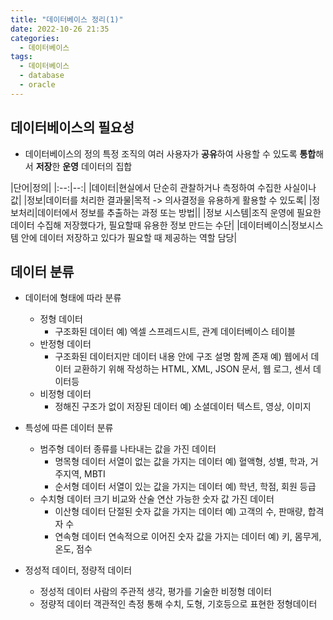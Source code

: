 ```yaml
---
title: "데이터베이스 정리(1)"
date: 2022-10-26 21:35
categories:
  - 데이터베이스
tags:
  - 데이터베이스
  - database
  - oracle
---
```




## 데이터베이스의 필요성

* 데이터베이스의 정의
특정 조직의 여러 사용자가 **공유**하여 사용할 수 있도록 **통합**해서 **저장**한 **운영** 데이터의 집합


|단어|정의|
    |:--:|--:|
    |데이터|현실에서 단순히 관찰하거나 측정하여 수집한 사실이나 값|
    |정보|데이터를 처리한 결과물|목적 -> 의사결정을 유용하게 활용할 수 있도록|
    |정보처리|데이터에서 정보를 추출하는 과정 또는 방법||
    |정보 시스템|조직 운영에 필요한 데이터 수집해 저장했다가, 필요할때 유용한 정보 만드는 수단|
    |데이터베이스|정보시스템 안에 데이터 저장하고 있다가 필요할 때 제공하는 역할 담당|

## 데이터 분류

* 데이터에 형태에 따라 분류
  * 정형 데이터
    * 구조화된 데이터 
    예) 엑셀 스프레드시트, 관계 데이터베이스 테이블
  * 반정형 데이터
    * 구조화된 데이터지만 데이터 내용 안에 구조 설명 함께 존재
    예) 웹에서 데이터 교환하기 위해 작성하는 HTML, XML, JSON 문서, 웹 로그, 센서 데이터등
  * 비정형 데이터
    * 정해진 구조가 없이 저장된 데이터 
    예) 소셜데이터 텍스트, 영상, 이미지

* 특성에 따른 데이터 분류 
  * 범주형 데이터
  종류를 나타내는 값을 가진 데이터
    * 명목형 데이터
    서열이 없는 값을 가지는 데이터
    예) 혈액형, 성별, 학과, 거주지역, MBTI
    * 순서형 데이터
    서열이 있는 값을 가지는 데이터
    예) 학년, 학점, 회원 등급
  * 수치형 데이터
  크기 비교와 산술 연산 가능한 숫자 값 가진 데이터 
    * 이산형 데이터
    단절된 숫자 값을 가지는 데이터
    예) 고객의 수, 판매량, 합격자 수
    * 연속형 데이터
    연속적으로 이어진 숫자 값을 가지는 데이터
    예) 키, 몸무게, 온도, 점수

* 정성적 데이터, 정량적 데이터
  * 정성적 데이터
  사람의 주관적 생각, 평가를 기술한 비정형 데이터
  * 정량적 데이터
  객관적인 측정 통해 수치, 도형, 기호등으로 표현한 정형데이터


